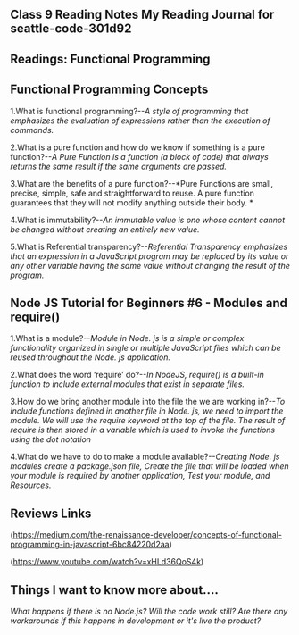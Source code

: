 ## Class 9 Reading Notes My Reading Journal for seattle-code-301d92

## Readings: Functional Programming

## Functional Programming Concepts

1.What is functional programming?--*A style of programming that emphasizes the evaluation of expressions rather than the execution of commands.*

2.What is a pure function and how do we know if something is a pure function?--*A Pure Function is a function (a block of code) that always returns the same result if the same arguments are passed.*

3.What are the benefits of a pure function?--*Pure Functions are small, precise, simple, safe and straightforward to reuse. A pure function guarantees that they will not modify anything outside their body. *

4.What is immutability?--*An immutable value is one whose content cannot be changed without creating an entirely new value.*

5.What is Referential transparency?--*Referential Transparency emphasizes that an expression in a JavaScript program may be replaced by its value or any other variable having the same value without changing the result of the program.*

## Node JS Tutorial for Beginners #6 - Modules and require()

1.What is a module?--*Module in Node. js is a simple or complex functionality organized in single or multiple JavaScript files which can be reused throughout the Node. js application.*

2.What does the word ‘require’ do?--*In NodeJS, require() is a built-in function to include external modules that exist in separate files.*

3.How do we bring another module into the file the we are working in?--*To include functions defined in another file in Node. js, we need to import the module. We will use the require keyword at the top of the file. The result of require is then stored in a variable which is used to invoke the functions using the dot notation*

4.What do we have to do to make a module available?--*Creating Node. js modules create a package.json file, Create the file that will be loaded when your module is required by another application, Test your module, and Resources.*

## Reviews Links
(https://medium.com/the-renaissance-developer/concepts-of-functional-programming-in-javascript-6bc84220d2aa)

(https://www.youtube.com/watch?v=xHLd36QoS4k)

## Things I want to know more about....
*What happens if there is no Node.js?  Will the code work still?  Are there any workarounds if this happens in development or it's live the product?*
